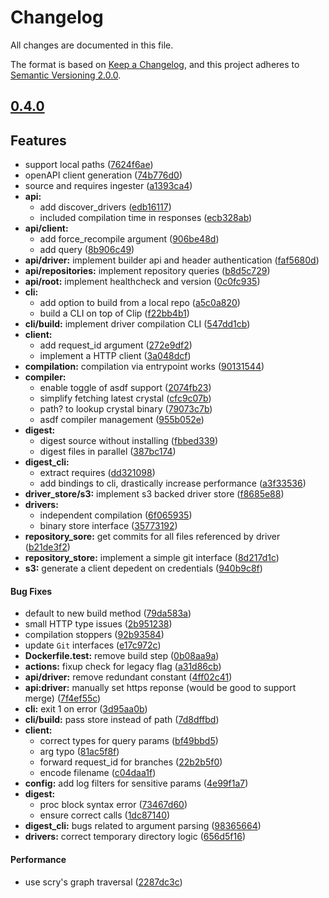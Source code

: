 # Changelog

All changes are documented in this file.

The format is based on [Keep a Changelog](https://keepachangelog.com/en/1.0.0/),
and this project adheres to [Semantic Versioning 2.0.0](https://semver.org/).

## [0.4.0](https://github.com/PlaceOS/build/compare/v0.1.1...v0.4.0)

## Features

*   support local paths ([7624f6ae](7624f6ae))
*   openAPI client generation ([74b776d0](74b776d0))
*   source and requires ingester ([a1393ca4](a1393ca4))
* **api:**
  *  add discover_drivers ([edb16117](edb16117))
  *  included compilation time in responses ([ecb328ab](ecb328ab))
* **api/client:**
  *  add force_recompile argument ([906be48d](906be48d))
  *  add query ([8b906c49](8b906c49))
* **api/driver:**  implement builder api and header authentication ([faf5680d](faf5680d))
* **api/repositories:**  implement repository queries ([b8d5c729](b8d5c729))
* **api/root:**  implement healthcheck and version ([0c0fc935](0c0fc935))
* **cli:**
  *  add option to build from a local repo ([a5c0a820](a5c0a820))
  *  build a CLI on top of Clip ([f22bb4b1](f22bb4b1))
* **cli/build:**  implement driver compilation CLI ([547dd1cb](547dd1cb))
* **client:**
  *  add request_id argument ([272e9df2](272e9df2))
  *  implement a HTTP client ([3a048dcf](3a048dcf))
* **compilation:**  compilation via entrypoint works ([90131544](90131544))
* **compiler:**
  *  enable toggle of asdf support ([2074fb23](2074fb23))
  *  simplify fetching latest crystal ([cfc9c07b](cfc9c07b))
  *  path? to lookup crystal binary ([79073c7b](79073c7b))
  *  asdf compiler management ([955b052e](955b052e))
* **digest:**
  *  digest source without installing ([fbbed339](fbbed339))
  *  digest files in parallel ([387bc174](387bc174))
* **digest_cli:**
  *  extract requires ([dd321098](dd321098))
  *  add bindings to cli, drastically increase performance ([a3f33536](a3f33536))
* **driver_store/s3:**  implement s3 backed driver store ([f8685e88](f8685e88))
* **drivers:**
  *  independent compilation ([6f065935](6f065935))
  *  binary store interface ([35773192](35773192))
* **repository_sore:**  get commits for all files referenced by driver ([b21de3f2](b21de3f2))
* **repository_store:**  implement a simple git interface ([8d217d1c](8d217d1c))
* **s3:**  generate a client depedent on credentials ([940b9c8f](940b9c8f))

#### Bug Fixes

*   default to new build method ([79da583a](79da583a))
*   small HTTP type issues ([2b951238](2b951238))
*   compilation stoppers ([92b93584](92b93584))
*   update `Git` interfaces ([e17c972c](e17c972c))
* **Dockerfile.test:**  remove build step ([0b08aa9a](0b08aa9a))
* **actions:**  fixup check for legacy flag ([a31d86cb](a31d86cb))
* **api/driver:**  remove redundant constant ([4ff02c41](4ff02c41))
* **api:driver:**  manually set https reponse (would be good to support merge) ([7f4ef55c](7f4ef55c))
* **cli:**  exit 1 on error ([3d95aa0b](3d95aa0b))
* **cli/build:**  pass store instead of path ([7d8dffbd](7d8dffbd))
* **client:**
  *  correct types for query params ([bf49bbd5](bf49bbd5))
  *  arg typo ([81ac5f8f](81ac5f8f))
  *  forward request_id for branches ([22b2b5f0](22b2b5f0))
  *  encode filename ([c04daa1f](c04daa1f))
* **config:**  add log filters for sensitive params ([4e99f1a7](4e99f1a7))
* **digest:**
  *  proc block syntax error ([73467d60](73467d60))
  *  ensure correct calls ([1dc87140](1dc87140))
* **digest_cli:**  bugs related to argument parsing ([98365664](98365664))
* **drivers:**  correct temporary directory logic ([656d5f16](656d5f16))

#### Performance

*   use scry's graph traversal ([2287dc3c](2287dc3c))
